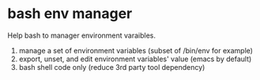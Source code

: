 bash env manager
================

Help bash to manager environment varaibles.

1. manage a set of environment variables (subset of /bin/env for example)
2. export, unset, and edit environment variables' value (emacs by default)
3. bash shell code only (reduce 3rd party tool dependency)


